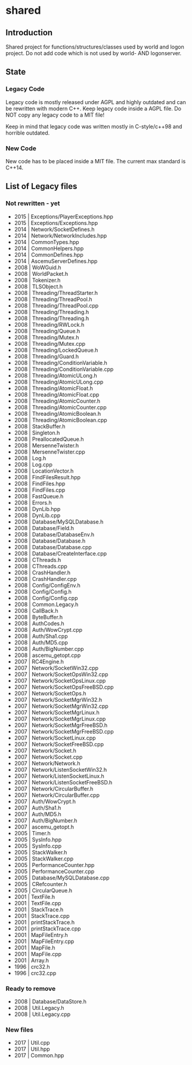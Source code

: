 ﻿# shared

## Introduction
Shared project for functions/structures/classes used by world and logon project.
Do not add code which is not used by world- AND logonserver.

## State
### Legacy Code
Legacy code is mostly released under AGPL and highly outdated and can be rewritten with modern C++.
Keep legacy code inside a AGPL file. Do NOT copy any legacy code to a MIT file!

Keep in mind that legacy code was written mostly in C-style/c++98 and horrible outdated.

### New Code
New code has to be placed inside a MIT file. The current max standard is C++14.

## List of Legacy files
### Not rewritten - yet
* 2015 | Exceptions/PlayerExceptions.hpp
* 2015 | Exceptions/Exceptions.hpp
* 2014 | Network/SocketDefines.h
* 2014 | Network/NetworkIncludes.hpp
* 2014 | CommonTypes.hpp
* 2014 | CommonHelpers.hpp
* 2014 | CommonDefines.hpp
* 2014 | AscemuServerDefines.hpp
* 2008 | WoWGuid.h
* 2008 | WorldPacket.h
* 2008 | Tokenizer.h
* 2008 | TLSObject.h
* 2008 | Threading/ThreadStarter.h
* 2008 | Threading/ThreadPool.h
* 2008 | Threading/ThreadPool.cpp
* 2008 | Threading/Threading.h
* 2008 | Threading/Threading.h
* 2008 | Threading/RWLock.h
* 2008 | Threading/Queue.h
* 2008 | Threading/Mutex.h
* 2008 | Threading/Mutex.cpp
* 2008 | Threading/LockedQueue.h
* 2008 | Threading/Guard.h
* 2008 | Threading/ConditionVariable.h
* 2008 | Threading/ConditionVariable.cpp
* 2008 | Threading/AtomicULong.h
* 2008 | Threading/AtomicULong.cpp
* 2008 | Threading/AtomicFloat.h
* 2008 | Threading/AtomicFloat.cpp
* 2008 | Threading/AtomicCounter.h
* 2008 | Threading/AtomicCounter.cpp
* 2008 | Threading/AtomicBoolean.h
* 2008 | Threading/AtomicBoolean.cpp
* 2008 | StackBuffer.h
* 2008 | Singleton.h
* 2008 | PreallocatedQueue.h
* 2008 | MersenneTwister.h
* 2008 | MersenneTwister.cpp
* 2008 | Log.h
* 2008 | Log.cpp
* 2008 | LocationVector.h
* 2008 | FindFilesResult.hpp
* 2008 | FindFiles.hpp
* 2008 | FindFiles.cpp
* 2008 | FastQueue.h
* 2008 | Errors.h
* 2008 | DynLib.hpp
* 2008 | DynLib.cpp
* 2008 | Database/MySQLDatabase.h
* 2008 | Database/Field.h
* 2008 | Database/DatabaseEnv.h
* 2008 | Database/Database.h
* 2008 | Database/Database.cpp
* 2008 | Database/CreateInterface.cpp
* 2008 | CThreads.h
* 2008 | CThreads.cpp
* 2008 | CrashHandler.h
* 2008 | CrashHandler.cpp
* 2008 | Config/ConfigEnv.h
* 2008 | Config/Config.h
* 2008 | Config/Config.cpp
* 2008 | Common.Legacy.h
* 2008 | CallBack.h
* 2008 | ByteBuffer.h
* 2008 | AuthCodes.h
* 2008 | Auth/WowCrypt.cpp
* 2008 | Auth/Sha1.cpp
* 2008 | Auth/MD5.cpp
* 2008 | Auth/BigNumber.cpp
* 2008 | ascemu_getopt.cpp
* 2007 | RC4Engine.h
* 2007 | Network/SocketWin32.cpp
* 2007 | Network/SocketOpsWin32.cpp
* 2007 | Network/SocketOpsLinux.cpp
* 2007 | Network/SocketOpsFreeBSD.cpp
* 2007 | Network/SocketOps.h
* 2007 | Network/SocketMgrWin32.h
* 2007 | Network/SocketMgrWin32.cpp
* 2007 | Network/SocketMgrLinux.h
* 2007 | Network/SocketMgrLinux.cpp
* 2007 | Network/SocketMgrFreeBSD.h
* 2007 | Network/SocketMgrFreeBSD.cpp
* 2007 | Network/SocketLinux.cpp
* 2007 | Network/SocketFreeBSD.cpp
* 2007 | Network/Socket.h
* 2007 | Network/Socket.cpp
* 2007 | Network/Network.h
* 2007 | Network/ListenSocketWin32.h
* 2007 | Network/ListenSocketLinux.h
* 2007 | Network/ListenSocketFreeBSD.h
* 2007 | Network/CircularBuffer.h
* 2007 | Network/CircularBuffer.cpp
* 2007 | Auth/WowCrypt.h
* 2007 | Auth/Sha1.h
* 2007 | Auth/MD5.h
* 2007 | Auth/BigNumber.h
* 2007 | ascemu_getopt.h
* 2005 | Timer.h
* 2005 | SysInfo.hpp
* 2005 | SysInfo.cpp
* 2005 | StackWalker.h
* 2005 | StackWalker.cpp
* 2005 | PerformanceCounter.hpp
* 2005 | PerformanceCounter.cpp
* 2005 | Database/MySQLDatabase.cpp
* 2005 | CRefcounter.h
* 2005 | CircularQueue.h
* 2001 | TextFile.h
* 2001 | TextFile.cpp
* 2001 | StackTrace.h
* 2001 | StackTrace.cpp
* 2001 | printStackTrace.h
* 2001 | printStackTrace.cpp
* 2001 | MapFileEntry.h
* 2001 | MapFileEntry.cpp
* 2001 | MapFile.h
* 2001 | MapFile.cpp
* 2001 | Array.h
* 1996 | crc32.h
* 1996 | crc32.cpp

### Ready to remove
* 2008 | Database/DataStore.h
* 2008 | Util.Legacy.h
* 2008 | Util.Legacy.cpp

### New files
* 2017 | Util.cpp
* 2017 | Util.hpp
* 2017 | Common.hpp